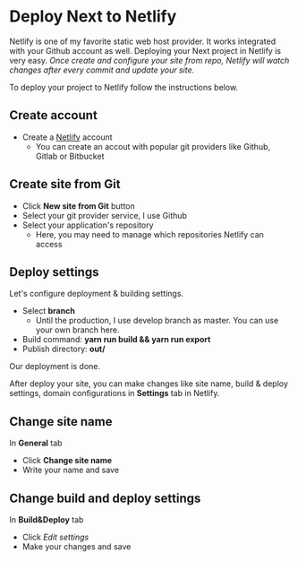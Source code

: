 # Deploy Next to Netlify

Netlify is one of my favorite static web host provider. It works integrated with your Github account as well. Deploying your Next project in Netlify is very easy. *Once create and configure your site from repo, Netlify will watch changes after every commit and update your site.*

To deploy your project to Netlify follow the instructions below.

## Create account
- Create a [Netlify](https://www.netlify.com/) account
    - You can create an accout with popular git providers like Github, Gitlab or Bitbucket

## Create site from Git
- Click **New site from Git** button
- Select your git provider service, I use Github
- Select your application's repository
    - Here, you may need to manage which repositories Netlify can access

## Deploy settings
Let's configure deployment & building settings.

- Select **branch**
    - Until the production, I use develop branch as master. You can use your own branch here.
- Build command: **yarn run build && yarn run export**
- Publish directory: **out/**

Our deployment is done.

After deploy your site, you can make changes like site name, build & deploy settings, domain configurations in **Settings** tab in Netlify. 

## Change site name

In **General** tab
- Click **Change site name**
- Write your name and save

## Change build and deploy settings
In **Build&Deploy** tab
- Click *Edit settings* 
- Make your changes and save
